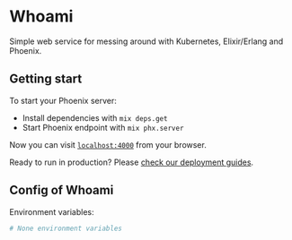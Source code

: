 # Whoami

Simple web service for messing around with Kubernetes, Elixir/Erlang and Phoenix.

## Getting start

To start your Phoenix server:

  * Install dependencies with `mix deps.get`
  * Start Phoenix endpoint with `mix phx.server`

Now you can visit [`localhost:4000`](http://localhost:4000) from your browser.

Ready to run in production? Please [check our deployment guides](https://hexdocs.pm/phoenix/deployment.html).

## Config of Whoami

Environment variables:
```sh
# None environment variables
```
